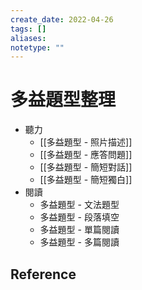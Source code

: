 ```yaml
---
create_date: 2022-04-26
tags: []	
aliases:
notetype: ""
---
```


# 多益題型整理

- 聽力
	- [[多益題型 - 照片描述]]
	- [[多益題型 - 應答問題]]
	- [[多益題型 - 簡短對話]]
	- [[多益題型 - 簡短獨白]]
- 閱讀
	- 多益題型 - 文法題型
	- 多益題型 - 段落填空
	- 多益題型 - 單篇閱讀
	- 多益題型 - 多篇閱讀

## Reference